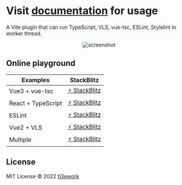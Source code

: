 # Visit [documentation](https://vite-plugin-checker.netlify.app) for usage

A Vite plugin that can run TypeScript, VLS, vue-tsc, ESLint, Stylelint in worker thread.

<p align="center">
  <img alt="screenshot" src="https://user-images.githubusercontent.com/12322740/152739742-7444ee62-9ca7-4379-8f02-495c612ecc5c.png">
</p>

## Online playground

| Examples           | StackBlitz                                                       |
| ------------------ | ---------------------------------------------------------------- |
| Vue3 + vue-tsc     | [⚡️ StackBlitz](https://stackblitz.com/edit/vitejs-vite-e8pddl) |
| React + TypeScript | [⚡️ StackBlitz](https://stackblitz.com/edit/vitejs-vite-b4zcev) |
| ESLint             | [⚡️ StackBlitz](https://stackblitz.com/edit/vitejs-vite-l1ritu) |
| Vue2 + VLS         | [⚡️ StackBlitz](https://stackblitz.com/edit/vitejs-vite-kpffk5) |
| Multiple           | [⚡️ StackBlitz](https://stackblitz.com/edit/vitejs-vite-mb4ea6) |

## License

MIT License © 2022 [fi3ework](https://github.com/fi3ework)

